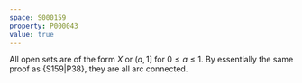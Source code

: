 ```yaml
---
space: S000159
property: P000043
value: true
---
```

 
All open sets are of the form $X$ or $(a,1]$ for $0 \leq a \leq 1$. By essentially the same proof as
{S159|P38}, they are all arc connected.
